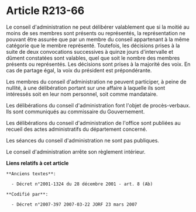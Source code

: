 # Article R213-66

Le conseil d'administration ne peut délibérer valablement que si la moitié au moins de ses membres sont présents ou
représentés, la représentation ne pouvant être assurée que par un membre du conseil appartenant à la même catégorie que le
membre représenté. Toutefois, les décisions prises à la suite de deux convocations successives à quinze jours d'intervalle et
dûment constatées sont valables, quel que soit le nombre des membres présents ou représentés. Les décisions sont prises à la
majorité des voix. En cas de partage égal, la voix du président est prépondérante.

Les membres du conseil d'administration ne peuvent participer, à peine de nullité, à une délibération portant sur une affaire
à laquelle ils sont intéressés soit en leur nom personnel, soit comme mandataire.

Les délibérations du conseil d'administration font l'objet de procès-verbaux. Ils sont communiqués au commissaire du
Gouvernement.

Les délibérations du conseil d'administration de l'office sont publiées au recueil des actes administratifs du département
concerné.

Les séances du conseil d'administration ne sont pas publiques.

Le conseil d'administration arrête son règlement intérieur.

**Liens relatifs à cet article**

	**Anciens textes**:

	  - Décret n°2001-1324 du 28 décembre 2001 - art. 8 (Ab)

	**Codifié par**:

	  - Décret n°2007-397 2007-03-22 JORF 23 mars 2007
